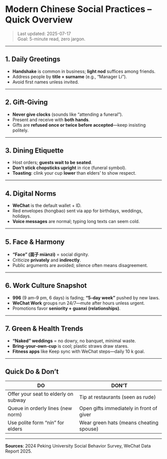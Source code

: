 # Modern Chinese Social Practices – Quick Overview

> Last updated: 2025-07-17  
> Goal: 5-minute read, zero jargon.

---

## 1. Daily Greetings
- **Handshake** is common in business; **light nod** suffices among friends.  
- Address people by **title + surname** (e.g., “Manager Li”).  
- Avoid first names unless invited.

---

## 2. Gift-Giving
- **Never give clocks** (sounds like “attending a funeral”).  
- Present and receive with **both hands**.  
- Gifts are **refused once or twice before accepted**—keep insisting politely.

---

## 3. Dining Etiquette
- Host orders; **guests wait to be seated**.  
- **Don’t stick chopsticks upright** in rice (funeral symbol).  
- **Toasting**: clink your cup **lower** than elders’ to show respect.

---

## 4. Digital Norms
- **WeChat** is the default wallet + ID.  
- Red envelopes (hongbao) sent via app for birthdays, weddings, holidays.  
- **Voice messages** are normal; typing long texts can seem cold.

---

## 5. Face & Harmony
- **“Face” (面子 miànzi)** = social dignity.  
- Criticize **privately** and **indirectly**.  
- Public arguments are avoided; silence often means disagreement.

---

## 6. Work Culture Snapshot
- **996** (9 am–9 pm, 6 days) is fading; **“5-day week”** pushed by new laws.  
- **WeChat Work** groups run 24/7—mute after hours unless urgent.  
- Promotions favor **seniority + guanxi (relationships)**.

---

## 7. Green & Health Trends
- **“Naked” weddings** = no dowry, no banquet, minimal waste.  
- **Bring-your-own-cup** is cool; plastic straws draw stares.  
- **Fitness apps** like Keep sync with WeChat steps—daily 10 k goal.

---

## Quick Do & Don’t
| DO | DON’T |
|---|---|
| Offer your seat to elderly on subway | Tip at restaurants (seen as rude) |
| Queue in orderly lines (new norm) | Open gifts immediately in front of giver |
| Use polite form “nín” for elders | Wear green hats (means cheating spouse) |

---

**Sources**: 2024 Peking University Social Behavior Survey, WeChat Data Report 2025.